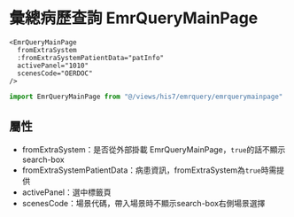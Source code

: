 # 彙總病歷查詢 EmrQueryMainPage

```vue
<EmrQueryMainPage
  fromExtraSystem
  :fromExtraSystemPatientData="patInfo"
  activePanel="1010"
  scenesCode="OERDOC"
/>
```

```js
import EmrQueryMainPage from "@/views/his7/emrquery/emrquerymainpage"
```

## 屬性

- fromExtraSystem：是否從外部掛載 EmrQueryMainPage，`true`的話不顯示search-box
- fromExtraSystemPatientData：病患資訊，fromExtraSystem為`true`時需提供
- activePanel：選中標籤頁
- scenesCode：場景代碼，帶入場景時不顯示search-box右側場景選擇